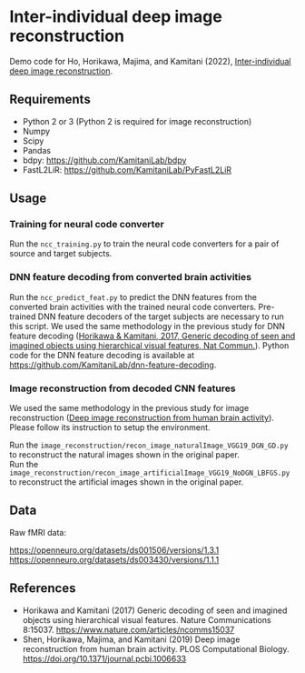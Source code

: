 # Inter-individual deep image reconstruction
Demo code for Ho, Horikawa, Majima, and Kamitani (2022), [Inter-individual deep image reconstruction](https://www.biorxiv.org/content/10.1101/2021.12.31.474501v1). 

## Requirements
- Python 2 or 3 (Python 2 is required for image reconstruction)
- Numpy
- Scipy
- Pandas
- bdpy: https://github.com/KamitaniLab/bdpy
- FastL2LiR: https://github.com/KamitaniLab/PyFastL2LiR


## Usage

### Training for neural code converter
Run the `ncc_training.py` to train the neural code converters for a pair of source and target subjects.

### DNN feature decoding from converted brain activities
Run the  `ncc_predict_feat.py` to predict the DNN features from the converted brain activities with the trained neural code converters. Pre-trained DNN feature decoders of the target subjects are necessary to run this script. We used the same methodology in the previous study for DNN feature decoding ([Horikawa & Kamitani, 2017, Generic decoding of seen and imagined objects using hierarchical visual features, Nat Commun.](https://www.nature.com/articles/ncomms15037)). Python code for the DNN feature decoding is available at https://github.com/KamitaniLab/dnn-feature-decoding.

### Image reconstruction from decoded CNN features
We used the same methodology in the previous study for image reconstruction ([Deep image reconstruction from human brain activity](https://journals.plos.org/ploscompbiol/article?id=10.1371/journal.pcbi.1006633)). Please follow its instruction to setup the environment.

Run the `image_reconstruction/recon_image_naturalImage_VGG19_DGN_GD.py` to reconstruct the natural images shown in the original paper.  
Run the `image_reconstruction/recon_image_artificialImage_VGG19_NoDGN_LBFGS.py` to reconstruct the artificial images shown in the original paper.

## Data
Raw fMRI data:   

https://openneuro.org/datasets/ds001506/versions/1.3.1  
https://openneuro.org/datasets/ds003430/versions/1.1.1

## References
- Horikawa and Kamitani (2017) Generic decoding of seen and imagined objects using hierarchical visual features. Nature Communications 8:15037. https://www.nature.com/articles/ncomms15037
- Shen, Horikawa, Majima, and Kamitani (2019) Deep image reconstruction from human brain activity. PLOS Computational Biology. https://doi.org/10.1371/journal.pcbi.1006633